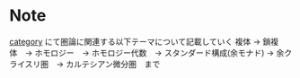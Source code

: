 # Note

[category](https://seikato.github.io/categorytheory/) にて圏論に関連する以下テーマについて記載していく
複体 -> 鎖複体　-> ホモロジー　-> ホモロジー代数　-> スタンダード構成(余モナド) -> 余クライスリ圏　-> カルテシアン微分圏　まで
